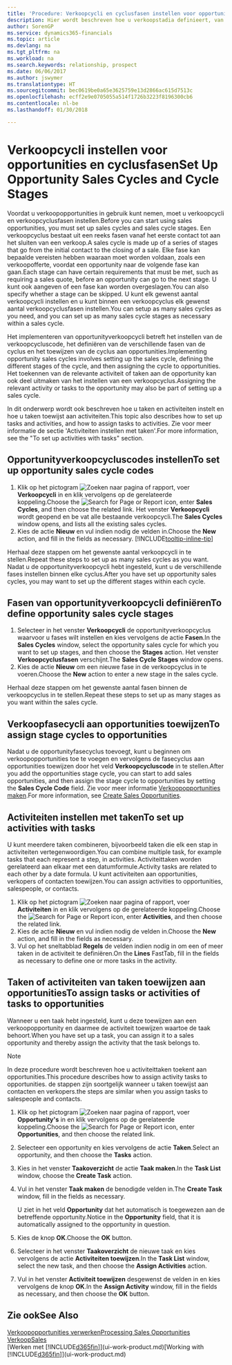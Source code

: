 ```yaml
---
title: 'Procedure: Verkoopcycli en cyclusfasen instellen voor opportunities| Microsoft Docs'
description: Hier wordt beschreven hoe u verkoopstadia definieert, van eerste contact tot sluiten, om een verkoopcyclus te maken en toe te wijzen aan opportunities in Finance and Operations, Business edition.
author: SorenGP
ms.service: dynamics365-financials
ms.topic: article
ms.devlang: na
ms.tgt_pltfrm: na
ms.workload: na
ms.search.keywords: relationship, prospect
ms.date: 06/06/2017
ms.author: jswymer
ms.translationtype: HT
ms.sourcegitcommit: bec0619be0a65e3625759e13d2866ac615d7513c
ms.openlocfilehash: ecff2e9e0705055a514f1726b3223f8196300cb6
ms.contentlocale: nl-be
ms.lasthandoff: 01/30/2018

---
```

# <a name="set-up-opportunity-sales-cycles-and-cycle-stages"></a><span data-ttu-id="0f0a8-103">Verkoopcycli instellen voor opportunities en cyclusfasen</span><span class="sxs-lookup"><span data-stu-id="0f0a8-103">Set Up Opportunity Sales Cycles and Cycle Stages</span></span>
<span data-ttu-id="0f0a8-104">Voordat u verkoopopportunities in gebruik kunt nemen, moet u verkoopcycli en verkoopcyclusfasen instellen.</span><span class="sxs-lookup"><span data-stu-id="0f0a8-104">Before you can start using sales opportunities, you must set up sales cycles and sales cycle stages.</span></span> <span data-ttu-id="0f0a8-105">Een verkoopcyclus bestaat uit een reeks fasen vanaf het eerste contact tot aan het sluiten van een verkoop.</span><span class="sxs-lookup"><span data-stu-id="0f0a8-105">A sales cycle is made up of a series of stages that go from the initial contact to the closing of a sale.</span></span> <span data-ttu-id="0f0a8-106">Elke fase kan bepaalde vereisten hebben waaraan moet worden voldaan, zoals een verkoopofferte, voordat een opportunity naar de volgende fase kan gaan.</span><span class="sxs-lookup"><span data-stu-id="0f0a8-106">Each stage can have certain requirements that must be met, such as requiring a sales quote, before an opportunity can go to the next stage.</span></span> <span data-ttu-id="0f0a8-107">U kunt ook aangeven of een fase kan worden overgeslagen.</span><span class="sxs-lookup"><span data-stu-id="0f0a8-107">You can also specify whether a stage can be skipped.</span></span> <span data-ttu-id="0f0a8-108">U kunt elk gewenst aantal verkoopcycli instellen en u kunt binnen een verkoopcyclus elk gewenst aantal verkoopcyclusfasen instellen.</span><span class="sxs-lookup"><span data-stu-id="0f0a8-108">You can setup as many sales cycles as you need, and you can set up as many sales cycle stages as necessary within a sales cycle.</span></span>

<span data-ttu-id="0f0a8-109">Het implementeren van opportunityverkoopcycli betreft het instellen van de verkoopcycluscode, het definiëren van de verschillende fasen van de cyclus en het toewijzen van de cyclus aan opportunities.</span><span class="sxs-lookup"><span data-stu-id="0f0a8-109">Implementing opportunity sales cycles involves setting up the sales cycle, defining the different stages of the cycle, and then assigning the cycle to opportunities.</span></span> <span data-ttu-id="0f0a8-110">Het toekennen van de relevante activiteit of taken aan de opportunity kan ook deel uitmaken van het instellen van een verkoopcyclus.</span><span class="sxs-lookup"><span data-stu-id="0f0a8-110">Assigning the relevant activity or tasks to the opportunity may also be part of setting up a sales cycle.</span></span>

<span data-ttu-id="0f0a8-111">In dit onderwerp wordt ook beschreven hoe u taken en activiteiten instelt en hoe u taken toewijst aan activiteiten.</span><span class="sxs-lookup"><span data-stu-id="0f0a8-111">This topic also describes how to set up tasks and activities, and how to assign tasks to activities.</span></span> <span data-ttu-id="0f0a8-112">Zie voor meer informatie de sectie 'Activiteiten instellen met taken'.</span><span class="sxs-lookup"><span data-stu-id="0f0a8-112">For more information, see the "To set up activities with tasks" section.</span></span>

## <a name="to-set-up-opportunity-sales-cycle-codes"></a><span data-ttu-id="0f0a8-113">Opportunityverkoopcycluscodes instellen</span><span class="sxs-lookup"><span data-stu-id="0f0a8-113">To set up opportunity sales cycle codes</span></span>
1. <span data-ttu-id="0f0a8-114">Klik op het pictogram ![Zoeken naar pagina of rapport](media/ui-search/search_small.png "pictogram Zoeken naar pagina of rapport"), voer **Verkoopcycli** in en klik vervolgens op de gerelateerde koppeling.</span><span class="sxs-lookup"><span data-stu-id="0f0a8-114">Choose the ![Search for Page or Report](media/ui-search/search_small.png "Search for Page or Report icon") icon, enter **Sales Cycles**, and then choose the related link.</span></span> <span data-ttu-id="0f0a8-115">Het venster **Verkoopcycli** wordt geopend en be vat alle bestaande verkoopcycli.</span><span class="sxs-lookup"><span data-stu-id="0f0a8-115">The **Sales Cycles** window opens, and lists all the existing sales cycles.</span></span>
2. <span data-ttu-id="0f0a8-116">Kies de actie **Nieuw** en vul indien nodig de velden in.</span><span class="sxs-lookup"><span data-stu-id="0f0a8-116">Choose the **New** action, and fill in the fields as necessary.</span></span> [!INCLUDE[tooltip-inline-tip](includes/tooltip-inline-tip_md.md)]

<span data-ttu-id="0f0a8-117">Herhaal deze stappen om het gewenste aantal verkoopcycli in te stellen.</span><span class="sxs-lookup"><span data-stu-id="0f0a8-117">Repeat these steps to set up as many sales cycles as you want.</span></span> <span data-ttu-id="0f0a8-118">Nadat u de opportunityverkoopcycli hebt ingesteld, kunt u de verschillende fases instellen binnen elke cyclus.</span><span class="sxs-lookup"><span data-stu-id="0f0a8-118">After you have set up opportunity sales cycles, you may want to set up the different stages within each cycle.</span></span>

## <a name="to-define-opportunity-sales-cycle-stages"></a><span data-ttu-id="0f0a8-119">Fasen van opportunityverkoopcycli definiëren</span><span class="sxs-lookup"><span data-stu-id="0f0a8-119">To define opportunity sales cycle stages</span></span>
1. <span data-ttu-id="0f0a8-120">Selecteer in het venster **Verkoopcycli** de opportunityverkoopcyclus waarvoor u fases wilt instellen en kies vervolgens de actie **Fasen**.</span><span class="sxs-lookup"><span data-stu-id="0f0a8-120">In the **Sales Cycles** window, select the opportunity sales cycle for which you want to set up stages, and then choose the **Stages** action.</span></span> <span data-ttu-id="0f0a8-121">Het venster **Verkoopcyclusfasen** verschijnt.</span><span class="sxs-lookup"><span data-stu-id="0f0a8-121">The **Sales Cycle Stages** window opens.</span></span>
2. <span data-ttu-id="0f0a8-122">Kies de actie **Nieuw** om een nieuwe fase in de verkoopcyclus in te voeren.</span><span class="sxs-lookup"><span data-stu-id="0f0a8-122">Choose the **New** action to enter a new stage in the sales cycle.</span></span>

<span data-ttu-id="0f0a8-123">Herhaal deze stappen om het gewenste aantal fasen binnen de verkoopcyclus in te stellen.</span><span class="sxs-lookup"><span data-stu-id="0f0a8-123">Repeat these steps to set up as many stages as you want within the sales cycle.</span></span>

## <a name="to-assign-stage-cycles-to-opportunities"></a><span data-ttu-id="0f0a8-124">Verkoopfasecycli aan opportunities toewijzen</span><span class="sxs-lookup"><span data-stu-id="0f0a8-124">To assign stage cycles to opportunities</span></span>
<span data-ttu-id="0f0a8-125">Nadat u de opportunityfasecyclus toevoegt, kunt u beginnen om verkoopopportunities toe te voegen en vervolgens de fasecyclus aan opportunities toewijzen door het veld **Verkoopcycluscode** in te stellen.</span><span class="sxs-lookup"><span data-stu-id="0f0a8-125">After you add the opportunities stage cycle, you can start to add sales opportunities, and then assign the stage cycle to opportunities by setting the **Sales Cycle Code** field.</span></span> <span data-ttu-id="0f0a8-126">Zie voor meer informatie [Verkoopopportunities maken](marketing-how-create-opportunities.md).</span><span class="sxs-lookup"><span data-stu-id="0f0a8-126">For more information, see [Create Sales Opportunities](marketing-how-create-opportunities.md).</span></span>

## <a name="to-set-up-activities-with-tasks"></a><span data-ttu-id="0f0a8-127">Activiteiten instellen met taken</span><span class="sxs-lookup"><span data-stu-id="0f0a8-127">To set up activities with tasks</span></span>
<span data-ttu-id="0f0a8-128">U kunt meerdere taken combineren, bijvoorbeeld taken die elk een stap in activiteiten vertegenwoordigen.</span><span class="sxs-lookup"><span data-stu-id="0f0a8-128">You can combine multiple task, for example tasks that each represent a step, in activities.</span></span> <span data-ttu-id="0f0a8-129">Activiteittaken worden gerelateerd aan elkaar met een datumformule.</span><span class="sxs-lookup"><span data-stu-id="0f0a8-129">Activity tasks are related to each other by a date formula.</span></span> <span data-ttu-id="0f0a8-130">U kunt activiteiten aan opportunities, verkopers of contacten toewijzen.</span><span class="sxs-lookup"><span data-stu-id="0f0a8-130">You can assign activities to opportunities, salespeople, or contacts.</span></span>

1. <span data-ttu-id="0f0a8-131">Klik op het pictogram ![Zoeken naar pagina of rapport](media/ui-search/search_small.png "pictogram Zoeken naar pagina of rapport"), voer **Activiteiten** in en klik vervolgens op de gerelateerde koppeling.</span><span class="sxs-lookup"><span data-stu-id="0f0a8-131">Choose the ![Search for Page or Report](media/ui-search/search_small.png "Search for Page or Report icon") icon, enter **Activities**, and then choose the related link.</span></span>
2. <span data-ttu-id="0f0a8-132">Kies de actie **Nieuw** en vul indien nodig de velden in.</span><span class="sxs-lookup"><span data-stu-id="0f0a8-132">Choose the **New** action, and fill in the fields as necessary.</span></span>
3. <span data-ttu-id="0f0a8-133">Vul op het sneltabblad **Regels** de velden indien nodig in om een of meer taken in de activiteit te definiëren.</span><span class="sxs-lookup"><span data-stu-id="0f0a8-133">On the **Lines** FastTab, fill in the fields as necessary to define one or more tasks in the activity.</span></span>

## <a name="to-assign-tasks-or-activities-of-tasks-to-opportunities"></a><span data-ttu-id="0f0a8-134">Taken of activiteiten van taken toewijzen aan opportunities</span><span class="sxs-lookup"><span data-stu-id="0f0a8-134">To assign tasks or activities of tasks to opportunities</span></span>
<span data-ttu-id="0f0a8-135">Wanneer u een taak hebt ingesteld, kunt u deze toewijzen aan een verkoopopportunity en daarmee de activiteit toewijzen waartoe de taak behoort.</span><span class="sxs-lookup"><span data-stu-id="0f0a8-135">When you have set up a task, you can assign it to a sales opportunity and thereby assign the activity that the task belongs to.</span></span>

> [!NOTE]  
>   <span data-ttu-id="0f0a8-136">In deze procedure wordt beschreven hoe u activiteittaken toekent aan opportunities.</span><span class="sxs-lookup"><span data-stu-id="0f0a8-136">This procedure describes how to assign activity tasks to opportunities.</span></span> <span data-ttu-id="0f0a8-137">de stappen zijn soortgelijk wanneer u taken toewijst aan contacten en verkopers.</span><span class="sxs-lookup"><span data-stu-id="0f0a8-137">the steps are similar when you assign tasks to salespeople and contacts.</span></span>

1. <span data-ttu-id="0f0a8-138">Klik op het pictogram ![Zoeken naar pagina of rapport](media/ui-search/search_small.png "pictogram Zoeken naar pagina of rapport"), voer **Opportunity's** in en klik vervolgens op de gerelateerde koppeling.</span><span class="sxs-lookup"><span data-stu-id="0f0a8-138">Choose the ![Search for Page or Report](media/ui-search/search_small.png "Search for Page or Report icon") icon, enter **Opportunities**, and then choose the related link.</span></span>
2. <span data-ttu-id="0f0a8-139">Selecteer een opportunity en kies vervolgens de actie **Taken**.</span><span class="sxs-lookup"><span data-stu-id="0f0a8-139">Select an opportunity, and then choose the **Tasks** action.</span></span>
3. <span data-ttu-id="0f0a8-140">Kies in het venster **Taakoverzicht** de actie **Taak maken**.</span><span class="sxs-lookup"><span data-stu-id="0f0a8-140">In the **Task List** window, choose the **Create Task** action.</span></span>
4.  <span data-ttu-id="0f0a8-141">Vul in het venster **Taak maken** de benodigde velden in.</span><span class="sxs-lookup"><span data-stu-id="0f0a8-141">The **Create Task** window, fill in the fields as necessary.</span></span>

    <span data-ttu-id="0f0a8-142">U ziet in het veld **Opportunity** dat het automatisch is toegewezen aan de betreffende opportunity.</span><span class="sxs-lookup"><span data-stu-id="0f0a8-142">Notice in the **Opportunity** field, that it is automatically assigned to the opportunity in question.</span></span>
5. <span data-ttu-id="0f0a8-143">Kies de knop **OK**.</span><span class="sxs-lookup"><span data-stu-id="0f0a8-143">Choose the **OK** button.</span></span>
6. <span data-ttu-id="0f0a8-144">Selecteer in het venster **Taakoverzicht** de nieuwe taak en kies vervolgens de actie **Activiteiten toewijzen**.</span><span class="sxs-lookup"><span data-stu-id="0f0a8-144">In the **Task List** window, select the new task, and then choose the **Assign Activities** action.</span></span>
7. <span data-ttu-id="0f0a8-145">Vul in het venster **Activiteit toewijzen** desgewenst de velden in en kies vervolgens de knop **OK**.</span><span class="sxs-lookup"><span data-stu-id="0f0a8-145">In the **Assign Activity** window, fill in the fields as necessary, and then choose the **OK** button.</span></span>

## <a name="see-also"></a><span data-ttu-id="0f0a8-146">Zie ook</span><span class="sxs-lookup"><span data-stu-id="0f0a8-146">See Also</span></span>
[<span data-ttu-id="0f0a8-147">Verkoopopportunities verwerken</span><span class="sxs-lookup"><span data-stu-id="0f0a8-147">Processing Sales Opportunities</span></span>](marketing-processing-sales-opportunities.md)  
[<span data-ttu-id="0f0a8-148">Verkoop</span><span class="sxs-lookup"><span data-stu-id="0f0a8-148">Sales</span></span>](sales-manage-sales.md)  
<span data-ttu-id="0f0a8-149">[Werken met [!INCLUDE[d365fin](includes/d365fin_md.md)]](ui-work-product.md)</span><span class="sxs-lookup"><span data-stu-id="0f0a8-149">[Working with [!INCLUDE[d365fin](includes/d365fin_md.md)]](ui-work-product.md)</span></span>

